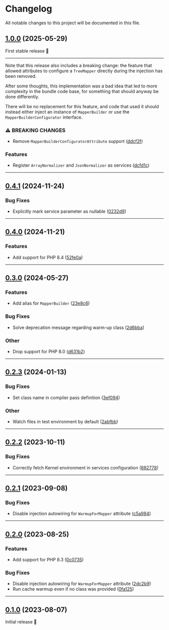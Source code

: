 <!--- BEGIN HEADER -->
# Changelog

All notable changes to this project will be documented in this file.
<!--- END HEADER -->

## [1.0.0](https://github.com/CuyZ/Valinor-Bundle/compare/0.4.1...1.0.0) (2025-05-29)

First stable release 🎉

---

Note that this release also includes a breaking change: the feature that allowed
attributes to configure a `TreeMapper` directly during the injection has been
removed.

After some thoughts, this implementation was a bad idea that led to more
complexity in the bundle code base, for something that should anyway be done
differently.

There will be no replacement for this feature, and code that used it should
instead either inject an instance of `MapperBuilder` or use the
`MapperBuilderConfigurator` interface.

### ⚠ BREAKING CHANGES

* Remove `MapperBuilderConfiguratorAttribute` support ([ddcf2f](https://github.com/CuyZ/Valinor-Bundle/commit/ddcf2fbb74e5b4803fc3c3844c59b3412818b6c2))

### Features

* Register `ArrayNormalizer` and `JsonNormalizer` as services ([dcfd1c](https://github.com/CuyZ/Valinor-Bundle/commit/dcfd1c3339690d3c216eef33c1f64b130bdf75be))

---

## [0.4.1](https://github.com/CuyZ/Valinor-Bundle/compare/0.4.0...0.4.1) (2024-11-24)

### Bug Fixes

* Explicitly mark service parameter as nullable ([0232d9](https://github.com/CuyZ/Valinor-Bundle/commit/0232d9f5869e018ecd23da351e8daa3debf1fd02))

---

## [0.4.0](https://github.com/CuyZ/Valinor-Bundle/compare/0.3.0...0.4.0) (2024-11-21)

### Features

* Add support for PHP 8.4 ([52fe0a](https://github.com/CuyZ/Valinor-Bundle/commit/52fe0a5d14d01a556b4bc6bebbe91bb696e4f15b))

---

## [0.3.0](https://github.com/CuyZ/Valinor-Bundle/compare/0.2.3...0.3.0) (2024-05-27)

### Features

* Add alias for `MapperBuilder` ([23e8c6](https://github.com/CuyZ/Valinor-Bundle/commit/23e8c6800867918034bd85a9d901bf6414d2b43e))

### Bug Fixes

* Solve deprecation message regarding warm-up class ([2d6bba](https://github.com/CuyZ/Valinor-Bundle/commit/2d6bba8538dd47bb569b3b5a2dd10c0f363cb2d8))

### Other

* Drop support for PHP 8.0 ([d631b2](https://github.com/CuyZ/Valinor-Bundle/commit/d631b22bca9d9b66076707234b03815436b89eaa))

---

## [0.2.3](https://github.com/CuyZ/Valinor-Bundle/compare/0.2.2...0.2.3) (2024-01-13)

### Bug Fixes

* Set class name in compiler pass definition ([3ef094](https://github.com/CuyZ/Valinor-Bundle/commit/3ef094a975d540b9a038a17a1811a08827c2ad75))

### Other

* Watch files in test environment by default ([2abfbb](https://github.com/CuyZ/Valinor-Bundle/commit/2abfbb0c9c269b3e630c3f217edb89e2ff48b8a3))

---

## [0.2.2](https://github.com/CuyZ/Valinor-Bundle/compare/0.2.1...0.2.2) (2023-10-11)

### Bug Fixes

* Correctly fetch Kernel environment in services configuration ([882778](https://github.com/CuyZ/Valinor-Bundle/commit/882778f3c5d376925794e3e717787daaa0e95872))

---

## [0.2.1](https://github.com/CuyZ/Valinor-Bundle/compare/0.2.0...0.2.1) (2023-09-08)

### Bug Fixes

* Disable injection autowiring for `WarmupForMapper` attribute ([c5a984](https://github.com/CuyZ/Valinor-Bundle/commit/c5a98407b85289b2883edd97e49d8cd869bb2922))

---

## [0.2.0](https://github.com/CuyZ/Valinor-Bundle/compare/0.1.0...v0.2.0) (2023-08-25)

### Features

* Add support for PHP 8.3 ([0c0735](https://github.com/CuyZ/Valinor-Bundle/commit/0c073572cbc05035240ed95e99b653302d284a05))

### Bug Fixes

* Disable injection autowiring for `WarmupForMapper` attribute ([2dc2b9](https://github.com/CuyZ/Valinor-Bundle/commit/2dc2b9301745a2633202779bf66325bd559c895f))
* Run cache warmup even if no class was provided ([0fa125](https://github.com/CuyZ/Valinor-Bundle/commit/0fa125b52512c56ff93ed39191c2446e8e6b6f98))

---

## [0.1.0](https://github.com/CuyZ/Valinor-Bundle/commit/4b2ae168f3b3332043a21c34683fd22bac33803e) (2023-08-07)

Initial release 🎉
